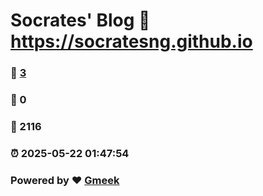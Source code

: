 # Socrates' Blog :link: https://socratesng.github.io 
### :page_facing_up: [3](https://socratesng.github.io/tag.html) 
### :speech_balloon: 0 
### :hibiscus: 2116 
### :alarm_clock: 2025-05-22 01:47:54 
### Powered by :heart: [Gmeek](https://github.com/Meekdai/Gmeek)
